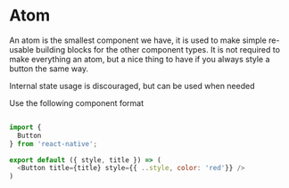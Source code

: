 # Atom

An atom is the smallest component we have, it is used to make simple re-usable building blocks for the other component types. It is not required to make everything an atom, but a nice thing to have if you always style a button the same way.

Internal state usage is discouraged, but can be used when needed

Use the following component format
```js

import {
  Button
} from 'react-native';

export default ({ style, title }) => (
  <Button title={title} style={{ ..style, color: 'red'}} />
)
```
